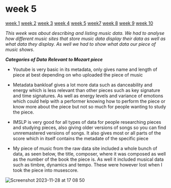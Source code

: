 # week 5
[week 1](week1.md)  [week 2](week2.md)  [week 3](week3.md)  [week 4](week4.md)  [week 5](week5.md)    [week7](week7.md)  [week 8](week8.md)  [week 9](week9.md)  [week 10](week10.md)  

*This week was about describing and listing music data. We had to analyse how different music sites that store music data display their data as well as what data they display. As well we had to show what data our piece of music shows*. 

__*Categories of Data*__
__*Relevant to Mozart piece*__
- Youtube is very basic in its metadata, only gives name and length of piece at best depending on who uploaded the piece of music 
- Metadata bankloaf gives a lot more data such as danceability and energy which is less relevant than other pieces such as key signature and time signatures. As well as energy levels and variance of emotions which could help with a performer knowing how to perform the piece  or know more about the piece but not so much for people wanting to study the piece.
- IMSLP is very good for all types of data for people researching pieces and studying pieces, also giving older versions of songs so you can find unnremastered versions of songs. It also gives most or all parts of the score which in itself contains the metadate of the specific piece

- My piece of music from the raw data site included a whole bunch of data, as seen below, the title, composer, where it was composed as well as the number of the book the piece is. As well it included musical data such as timbre, dynamics and tempo. These were however lost when I took the piece into musescore. 
  

![Screenshot 2023-11-28 at 17 08 50](https://github.com/2578428b/MCA-2023/assets/146018791/cc21335f-d804-4bc9-943d-d4c19b1b1a16)

